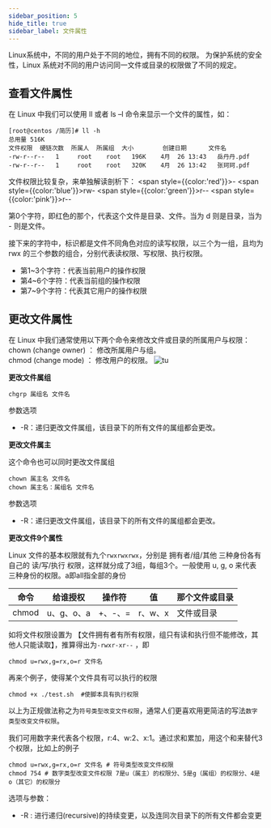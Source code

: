 ```yaml
---
sidebar_position: 5
hide_title: true
sidebar_label: 文件属性
---
```


Linux系统中，不同的用户处于不同的地位，拥有不同的权限。
为保护系统的安全性，Linux 系统对不同的用户访问同一文件或目录的权限做了不同的规定。


## 查看文件属性
在 Linux 中我们可以使用 ll 或者 ls –l 命令来显示一个文件的属性，如：
```shell
[root@centos /简历]# ll -h
总用量 516K 
文件权限  硬链次数  所属人  所属组  大小        创建日期      文件名
-rw-r--r--   1     root    root   196K    4月  26 13:43   岳丹丹.pdf
-rw-r--r--   1     root    root   320K    4月  26 13:42   张珂珂.pdf
```
文件权限比较复杂，来单独解读剖析下：
<span style={{color:'red'}}>-</span>
<span style={{color:'blue'}}>rw-</span>
<span style={{color:'green'}}>r--</span>
<span style={{color:'pink'}}>r--</span>

第0个字符，即红色的那个，代表这个文件是目录、文件。当为 d 则是目录，当为 - 则是文件。

接下来的字符中，标识都是文件不同角色对应的读写权限，以三个为一组，且均为 rwx 的三个参数的组合，分别代表读权限、写权限、执行权限。
* 第1~3个字符：代表当前用户的操作权限
* 第4~6个字符：代表当前组的操作权限
* 第7~9个字符：代表其它用户的操作权限


## 更改文件属性
在 Linux 中我们通常使用以下两个命令来修改文件或目录的所属用户与权限：    
chown (change owner) ： 修改所属用户与组。    
chmod (change mode) ： 修改用户的权限。
![tu](/img/linux/5-1.png)

**更改文件属组**

```shell
chgrp 属组名 文件名
```
参数选项
* -R：递归更改文件属组，该目录下的所有文件的属组都会更改。

**更改文件属主**

这个命令也可以同时更改文件属组
```shell
chown 属主名 文件名
chown 属主名：属组名 文件名
```
参数选项
* -R：递归更改文件属组，该目录下的所有文件的属组都会更改。

**更改文件9个属性**

Linux 文件的基本权限就有九个`rwxrwxrwx`，分别是 拥有者/组/其他 三种身份各有自己的 读/写/执行 权限，这样就分成了3组，每组3个。一般使用 u, g, o 来代表三种身份的权限。a即all指全部的身份

| 命令 | 给谁授权 | 操作符 | 值 | 那个文件或目录 |
| --- | --- | --- | --- | --- |
| chmod | u、g、o、a | +、-、= | r、w、x| 文件或目录 |


如将文件权限设置为 【文件拥有者有所有权限，组只有读和执行但不能修改，其他人只能读取】，推算得出为`-rwxr-xr--` ，即
```shell
chmod u=rwx,g=rx,o=r 文件名
```

再来个例子，使得某个文件具有可以执行的权限
```shell
chmod +x ./test.sh  #使脚本具有执行权限
```

以上为正规做法称之为`符号类型改变文件权限`，通常人们更喜欢用更简洁的写法`数字类型改变文件权限`。

我们可用数字来代表各个权限，r:4、w:2、x:1。通过求和累加，用这个和来替代3个权限，比如上的例子
```shell
chmod u=rwx,g=rx,o=r 文件名 # 符号类型改变文件权限
chmod 754 # 数字类型改变文件权限 7是u（属主）的权限分、5是g（属组）的权限分、4是o（其它）的权限分
```
选项与参数：
* -R : 进行递归(recursive)的持续变更，以及连同次目录下的所有文件都会变更

